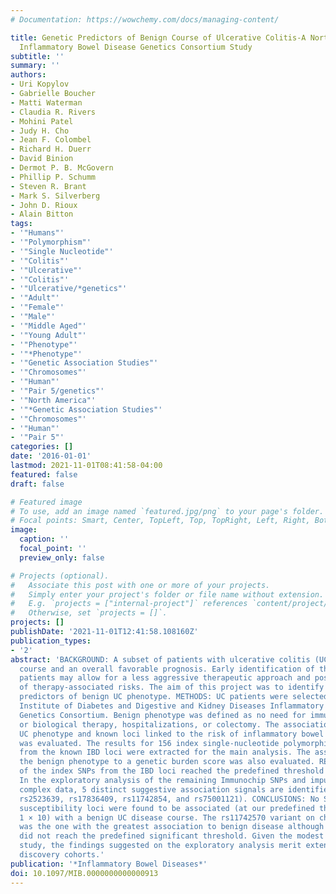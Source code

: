 ```yaml
---
# Documentation: https://wowchemy.com/docs/managing-content/

title: Genetic Predictors of Benign Course of Ulcerative Colitis-A North American
  Inflammatory Bowel Disease Genetics Consortium Study
subtitle: ''
summary: ''
authors:
- Uri Kopylov
- Gabrielle Boucher
- Matti Waterman
- Claudia R. Rivers
- Mohini Patel
- Judy H. Cho
- Jean F. Colombel
- Richard H. Duerr
- David Binion
- Dermot P. B. McGovern
- Phillip P. Schumm
- Steven R. Brant
- Mark S. Silverberg
- John D. Rioux
- Alain Bitton
tags:
- '"Humans"'
- '"Polymorphism"'
- '"Single Nucleotide"'
- '"Colitis"'
- '"Ulcerative"'
- '"Colitis"'
- '"Ulcerative/*genetics"'
- '"Adult"'
- '"Female"'
- '"Male"'
- '"Middle Aged"'
- '"Young Adult"'
- '"Phenotype"'
- '"*Phenotype"'
- '"Genetic Association Studies"'
- '"Chromosomes"'
- '"Human"'
- '"Pair 5/genetics"'
- '"North America"'
- '"*Genetic Association Studies"'
- '"Chromosomes"'
- '"Human"'
- '"Pair 5"'
categories: []
date: '2016-01-01'
lastmod: 2021-11-01T08:41:58-04:00
featured: false
draft: false

# Featured image
# To use, add an image named `featured.jpg/png` to your page's folder.
# Focal points: Smart, Center, TopLeft, Top, TopRight, Left, Right, BottomLeft, Bottom, BottomRight.
image:
  caption: ''
  focal_point: ''
  preview_only: false

# Projects (optional).
#   Associate this post with one or more of your projects.
#   Simply enter your project's folder or file name without extension.
#   E.g. `projects = ["internal-project"]` references `content/project/deep-learning/index.md`.
#   Otherwise, set `projects = []`.
projects: []
publishDate: '2021-11-01T12:41:58.108160Z'
publication_types:
- '2'
abstract: 'BACKGROUND: A subset of patients with ulcerative colitis (UC) have a benign
  course and an overall favorable prognosis. Early identification of these low-risk
  patients may allow for a less aggressive therapeutic approach and possible reduction
  of therapy-associated risks. The aim of this project was to identify the genetic
  predictors of benign UC phenotype. METHODS: UC patients were selected from the National
  Institute of Diabetes and Digestive and Kidney Diseases Inflammatory Bowel Disease
  Genetics Consortium. Benign phenotype was defined as no need for immunomodulatory
  or biological therapy, hospitalizations, or colectomy. The association between benign
  UC phenotype and known loci linked to the risk of inflammatory bowel disease (IBD)
  was evaluated. The results for 156 index single-nucleotide polymorphisms (SNPs)
  from the known IBD loci were extracted for the main analysis. The association of
  the benign phenotype to a genetic burden score was also evaluated. RESULTS: None
  of the index SNPs from the IBD loci reached the predefined threshold of 1 × 10.
  In the exploratory analysis of the remaining Immunochip SNPs and imputed major histocompatibility
  complex data, 5 distinct suggestive association signals are identified (rs1697950,
  rs2523639, rs17836409, rs11742854, and rs75001121). CONCLUSIONS: No SNPs from IBD
  susceptibility loci were found to be associated (at our predefined threshold of
  1 × 10) with a benign UC disease course. The rs11742570 variant on chromosome 5
  was the one with the greatest association to benign disease although the association
  did not reach the predefined significant threshold. Given the modest power of our
  study, the findings suggested on the exploratory analysis merit extension to larger
  discovery cohorts.'
publication: '*Inflammatory Bowel Diseases*'
doi: 10.1097/MIB.0000000000000913
---
```

